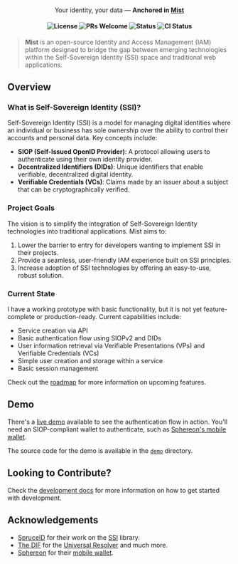 <div align="center">
  <h4><span style="font-weight: normal">Your identity, your data — </span>Anchored in <a href="https://mist.id">Mist</a><h4>

![License](https://img.shields.io/badge/License-Apache_2.0%2C_MIT-black)
![PRs Welcome](https://img.shields.io/badge/PRs-welcome-black)
![Status](https://img.shields.io/badge/Status-proof%20of%20concept-white)
![CI Status](https://img.shields.io/github/actions/workflow/status/mist-id/mist/ci.yml?label=CI)

</div>

> **Mist** is an open-source Identity and Access Management (IAM) platform designed to bridge the gap between emerging technologies within the Self-Sovereign Identity (SSI) space and traditional web applications.

## Overview

### What is Self-Sovereign Identity (SSI)?

Self-Sovereign Identity (SSI) is a model for managing digital identities where an individual or business has sole
ownership over the ability to control their accounts and personal data. Key concepts include:

- **SIOP (Self-Issued OpenID Provider)**: A protocol allowing users to authenticate using their own identity provider.
- **Decentralized Identifiers (DIDs)**: Unique identifiers that enable verifiable, decentralized digital identity.
- **Verifiable Credentials (VCs)**: Claims made by an issuer about a subject that can be cryptographically verified.

### Project Goals

The vision is to simplify the integration of Self-Sovereign Identity technologies into traditional applications.
Mist aims to:

1. Lower the barrier to entry for developers wanting to implement SSI in their projects.
2. Provide a seamless, user-friendly IAM experience built on SSI principles.
3. Increase adoption of SSI technologies by offering an easy-to-use, robust solution.

### Current State

I have a working prototype with basic functionality, but it is not yet feature-complete or production-ready.
Current capabilities include:

- Service creation via API
- Basic authentication flow using SIOPv2 and DIDs
- User information retrieval via Verifiable Presentations (VPs) and Verifiable Credentials (VCs)
- Simple user creation and storage within a service
- Basic session management

Check out the [roadmap](https://github.com/orgs/mist-id/projects/1) for more information on upcoming features.

## Demo

There's a [live demo](https://mist-demo.fly.dev) available to see the authentication flow in action.
You'll need an SIOP-compliant wallet to authenticate, such as [Sphereon's mobile wallet](https://github.com/Sphereon-Opensource/mobile-wallet).

The source code for the demo is available in the [`demo`](demo) directory.

## Looking to Contribute?

Check the [development docs](https://docs.mist.id/development/quick-start) for more information on how to get started with development.

## Acknowledgements

- [SpruceID](https://spruceid.com) for their work on the [SSI](https://lib.rs/crates/ssi) library.
- [The DIF](https://identity.foundation) for the [Universal Resolver](https://uniresolver.io) and much more.
- [Sphereon](https://sphereon.com) for their [mobile wallet](https://github.com/Sphereon-Opensource/mobile-wallet).
